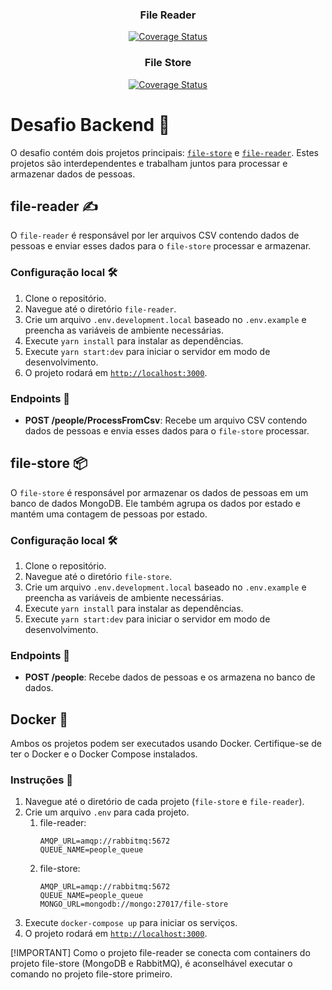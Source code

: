 <div align="center">
  <h3 >File Reader</h3>
  <p>
    <a href='https://coveralls.io/github/gabrieelbrazao/file-reader?branch=main'>
      <img src='https://coveralls.io/repos/github/gabrieelbrazao/file-reader/badge.svg?branch=main' alt='Coverage Status' />
    </a>
  </p>
  
  <h3>File Store</h3>
  <p>
    <a href='https://coveralls.io/github/gabrieelbrazao/file-store?branch=main'>
      <img src='https://coveralls.io/repos/github/gabrieelbrazao/file-store/badge.svg?branch=main' alt='Coverage Status' />
    </a>
  </p>
</div>

# Desafio Backend 🎯

O desafio contém dois projetos principais: <a href="https://github.com/gabrieelbrazao/file-store">`file-store`</a> e <a href="https://github.com/gabrieelbrazao/file-reader">`file-reader`</a>. Estes projetos são interdependentes e trabalham juntos para processar e armazenar dados de pessoas.

## file-reader ✍️

O `file-reader` é responsável por ler arquivos CSV contendo dados de pessoas e enviar esses dados para o `file-store` processar e armazenar.

### Configuração local 🛠️

1. Clone o repositório.
2. Navegue até o diretório `file-reader`.
3. Crie um arquivo `.env.development.local` baseado no `.env.example` e preencha as variáveis de ambiente necessárias.
4. Execute `yarn install` para instalar as dependências.
5. Execute `yarn start:dev` para iniciar o servidor em modo de desenvolvimento.
6. O projeto rodará em <a href="http://localhost:3000">`http://localhost:3000`</a>.

### Endpoints 📍

- **POST /people/ProcessFromCsv**: Recebe um arquivo CSV contendo dados de pessoas e envia esses dados para o `file-store` processar.

## file-store 📦

O `file-store` é responsável por armazenar os dados de pessoas em um banco de dados MongoDB. Ele também agrupa os dados por estado e mantém uma contagem de pessoas por estado.

### Configuração local 🛠️

1. Clone o repositório.
2. Navegue até o diretório `file-store`.
3. Crie um arquivo `.env.development.local` baseado no `.env.example` e preencha as variáveis de ambiente necessárias.
4. Execute `yarn install` para instalar as dependências.
5. Execute `yarn start:dev` para iniciar o servidor em modo de desenvolvimento.

### Endpoints 📍

- **POST /people**: Recebe dados de pessoas e os armazena no banco de dados.

## Docker 🐳

Ambos os projetos podem ser executados usando Docker. Certifique-se de ter o Docker e o Docker Compose instalados.

### Instruções 📝

1. Navegue até o diretório de cada projeto (`file-store` e `file-reader`).
2. Crie um arquivo `.env` para cada projeto.
   1. file-reader:
      ```
      AMQP_URL=amqp://rabbitmq:5672
      QUEUE_NAME=people_queue
      ```
   2. file-store:
      ```
      AMQP_URL=amqp://rabbitmq:5672
      QUEUE_NAME=people_queue
      MONGO_URL=mongodb://mongo:27017/file-store
      ```
3. Execute `docker-compose up` para iniciar os serviços.
4. O projeto rodará em <a href="http://localhost:3000">`http://localhost:3000`</a>.

[!IMPORTANT]
Como o projeto file-reader se conecta com containers do projeto file-store (MongoDB e RabbitMQ), é aconselhável executar o comando no projeto file-store primeiro.
